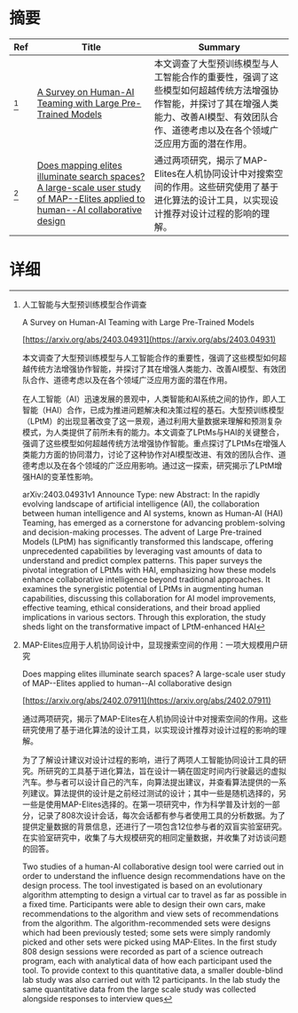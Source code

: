 # 摘要

| Ref | Title | Summary |
| --- | --- | --- |
| [^1] | [A Survey on Human-AI Teaming with Large Pre-Trained Models](https://arxiv.org/abs/2403.04931) | 本文调查了大型预训练模型与人工智能合作的重要性，强调了这些模型如何超越传统方法增强协作智能，并探讨了其在增强人类能力、改善AI模型、有效团队合作、道德考虑以及在各个领域广泛应用方面的潜在作用。 |
| [^2] | [Does mapping elites illuminate search spaces? A large-scale user study of MAP--Elites applied to human--AI collaborative design](https://arxiv.org/abs/2402.07911) | 通过两项研究，揭示了MAP-Elites在人机协同设计中对搜索空间的作用。这些研究使用了基于进化算法的设计工具，以实现设计推荐对设计过程的影响的理解。 |

# 详细

[^1]: 人工智能与大型预训练模型合作调查

    A Survey on Human-AI Teaming with Large Pre-Trained Models

    [https://arxiv.org/abs/2403.04931](https://arxiv.org/abs/2403.04931)

    本文调查了大型预训练模型与人工智能合作的重要性，强调了这些模型如何超越传统方法增强协作智能，并探讨了其在增强人类能力、改善AI模型、有效团队合作、道德考虑以及在各个领域广泛应用方面的潜在作用。

    

    在人工智能（AI）迅速发展的景观中，人类智能和AI系统之间的协作，即人工智能（HAI）合作，已成为推进问题解决和决策过程的基石。大型预训练模型（LPtM）的出现显著改变了这一景观，通过利用大量数据来理解和预测复杂模式，为人类提供了前所未有的能力。本文调查了LPtMs与HAI的关键整合，强调了这些模型如何超越传统方法增强协作智能。重点探讨了LPtMs在增强人类能力方面的协同潜力，讨论了这种协作对AI模型改进、有效的团队合作、道德考虑以及在各个领域的广泛应用影响。通过这一探索，研究揭示了LPtM增强HAI的变革性影响。

    arXiv:2403.04931v1 Announce Type: new  Abstract: In the rapidly evolving landscape of artificial intelligence (AI), the collaboration between human intelligence and AI systems, known as Human-AI (HAI) Teaming, has emerged as a cornerstone for advancing problem-solving and decision-making processes. The advent of Large Pre-trained Models (LPtM) has significantly transformed this landscape, offering unprecedented capabilities by leveraging vast amounts of data to understand and predict complex patterns. This paper surveys the pivotal integration of LPtMs with HAI, emphasizing how these models enhance collaborative intelligence beyond traditional approaches. It examines the synergistic potential of LPtMs in augmenting human capabilities, discussing this collaboration for AI model improvements, effective teaming, ethical considerations, and their broad applied implications in various sectors. Through this exploration, the study sheds light on the transformative impact of LPtM-enhanced HAI 
    
[^2]: MAP-Elites应用于人机协同设计中，显现搜索空间的作用：一项大规模用户研究

    Does mapping elites illuminate search spaces? A large-scale user study of MAP--Elites applied to human--AI collaborative design

    [https://arxiv.org/abs/2402.07911](https://arxiv.org/abs/2402.07911)

    通过两项研究，揭示了MAP-Elites在人机协同设计中对搜索空间的作用。这些研究使用了基于进化算法的设计工具，以实现设计推荐对设计过程的影响的理解。

    

    为了了解设计建议对设计过程的影响，进行了两项人工智能协同设计工具的研究。所研究的工具基于进化算法，旨在设计一辆在固定时间内行驶最远的虚拟汽车。参与者可以设计自己的汽车，向算法提出建议，并查看算法提供的一系列建议。算法提供的设计是之前经过测试的设计；其中一些是随机选择的，另一些是使用MAP-Elites选择的。在第一项研究中，作为科学普及计划的一部分，记录了808次设计会话，每次会话都有参与者使用工具的分析数据。为了提供定量数据的背景信息，还进行了一项包含12位参与者的双盲实验室研究。在实验室研究中，收集了与大规模研究的相同定量数据，并收集了对访谈问题的回答。

    Two studies of a human-AI collaborative design tool were carried out in order to understand the influence design recommendations have on the design process. The tool investigated is based on an evolutionary algorithm attempting to design a virtual car to travel as far as possible in a fixed time. Participants were able to design their own cars, make recommendations to the algorithm and view sets of recommendations from the algorithm. The algorithm-recommended sets were designs which had been previously tested; some sets were simply randomly picked and other sets were picked using MAP-Elites. In the first study 808 design sessions were recorded as part of a science outreach program, each with analytical data of how each participant used the tool. To provide context to this quantitative data, a smaller double-blind lab study was also carried out with 12 participants. In the lab study the same quantitative data from the large scale study was collected alongside responses to interview ques
    

